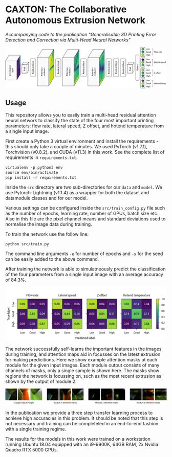 # CAXTON: The Collaborative Autonomous Extrusion Network

_Accompanying code to the publication "Generalisable 3D Printing Error Detection and Correction via Multi-Head Neural Networks"_

![media/network.jpg](media/network.jpg)

## Usage

This repository allows you to easily train a multi-head residual attention neural network to classify the state of the four most important printing parameters: flow rate, lateral speed, Z offset, and hotend temperature from a single input image.

First create a Python 3 virtual environment and install the requirements - this should only take a couple of minutes. We used PyTorch (v1.7.1), Torchvision (v0.8.2), and CUDA (v11.3) in this work. See the complete list of requirements in `requirements.txt`. 

```
virtualenv -p python3 env
source env/bin/activate
pip install -r requirements.txt
```

Inside the `src` directory are two sub-directories for our `data` and `model`. We use Pytorch-Lightning (v1.1.4) as a wrapper for both the dataset and datamodule classes and for our model.

Various settings can be configured inside the `src/train_config.py` file such as the number of epochs, learning rate, number of GPUs, batch size etc. Also in this file are the pixel channel means and standard deviations used to normalise the image data during training. 

To train the network use the follow line:

```
python src/train.py
```

The command line arguments `-e` for number of epochs and `-s` for the seed can be easily added to the above command.

After training the network is able to simulatneously predict the classification of the four parameters from a single input image with an average accuracy of 84.3%.

![media/network.jpg](media/confusion_matrices.jpg)

The network successfully self-learns the important features in the images during training, and attention maps aid in focusses on the latest extrusion for making predicitions. Here we show example attention masks at each module for the given input images. Each module output consists of many channels of masks, only a single sample is shown here. The masks show regions the network is focussing on, such as the most recent extrusion as shown by the output of module 2.

![media/maps.jpg](media/maps.jpg)

In the publication we provide a three step transfer learning process to achieve high accuracies in this problem. It should be noted that this step is not necessary and training can be completeled in an end-to-end fashion with a single training regime.

The results for the models in this work were trained on a workstation running Ubuntu 18.04 equipped with an i9-9900K, 64GB RAM, 2x Nvidia Quadro RTX 5000 GPUs.
